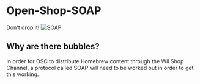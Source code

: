 # Open-Shop-SOAP
Don't drop it!
![SOAP](https://assets.norment.org/dhtdht020/soap.png)

## Why are there bubbles?
In order for OSC to distribute Homebrew content through the Wii Shop Channel, a protocol called SOAP will need to be worked out in order to get this working.
